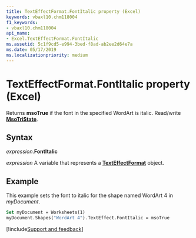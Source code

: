```yaml
---
title: TextEffectFormat.FontItalic property (Excel)
keywords: vbaxl10.chm118004
f1_keywords:
- vbaxl10.chm118004
api_name:
- Excel.TextEffectFormat.FontItalic
ms.assetid: 5c1f9cd5-e994-3bed-f8ad-ab2ee2d64e7a
ms.date: 05/17/2019
ms.localizationpriority: medium
---
```



# TextEffectFormat.FontItalic property (Excel)

Returns **msoTrue** if the font in the specified WordArt is italic. Read/write **[MsoTriState](Office.MsoTriState.md)**.


## Syntax

_expression_.**FontItalic**

_expression_ A variable that represents a **[TextEffectFormat](Excel.TextEffectFormat.md)** object.


## Example

This example sets the font to italic for the shape named WordArt 4 in _myDocument_.

```vb
Set myDocument = Worksheets(1) 
myDocument.Shapes("WordArt 4").TextEffect.FontItalic = msoTrue
```



[!include[Support and feedback](~/includes/feedback-boilerplate.md)]
